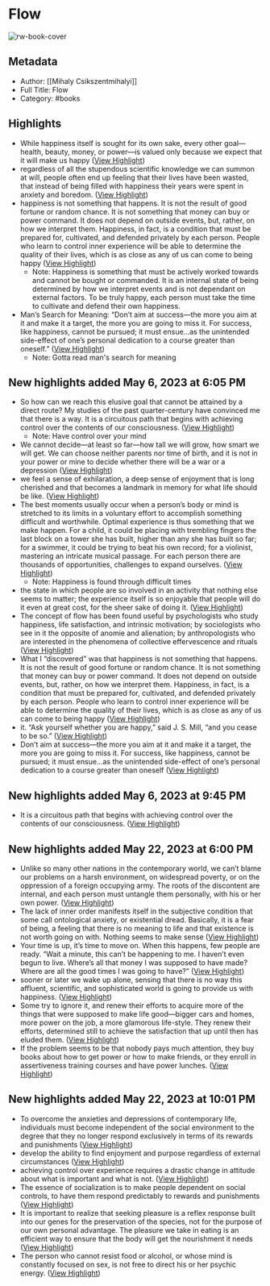 # Flow

![rw-book-cover](https://readwise-assets.s3.amazonaws.com/static/images/article3.5c705a01b476.png)

## Metadata
- Author: [[Mihaly Csikszentmihalyi]]
- Full Title: Flow
- Category: #books

## Highlights
- While happiness itself is sought for its own sake, every other goal—health, beauty, money, or power—is valued only because we expect that it will make us happy ([View Highlight](https://read.readwise.io/read/01gzfxnv3rnnspe6nm33f6ypha))
- regardless of all the stupendous scientific knowledge we can summon at will, people often end up feeling that their lives have been wasted, that instead of being filled with happiness their years were spent in anxiety and boredom. ([View Highlight](https://read.readwise.io/read/01gzfy29pbe6xx9y4w01xaqtdz))
- happiness is not something that happens. It is not the result of good fortune or random chance. It is not something that money can buy or power command. It does not depend on outside events, but, rather, on how we interpret them. Happiness, in fact, is a condition that must be prepared for, cultivated, and defended privately by each person. People who learn to control inner experience will be able to determine the quality of their lives, which is as close as any of us can come to being happy ([View Highlight](https://read.readwise.io/read/01gzfy4jb1ngbk01c6nwd2gab4))
    - Note: Happiness is something that must be actively worked towards and cannot be bought or commanded. It is an internal state of being determined by how we interpret events and is not dependant on external factors. To be truly happy, each person must take the time to cultivate and defend their own happiness.
- Man’s Search for Meaning: “Don’t aim at success—the more you aim at it and make it a target, the more you are going to miss it. For success, like happiness, cannot be pursued; it must ensue…as the unintended side-effect of one’s personal dedication to a course greater than oneself.” ([View Highlight](https://read.readwise.io/read/01gzfy8qm03pzpv6ktdd2c0h5r))
    - Note: Gotta read man's search for meaning
## New highlights added May 6, 2023 at 6:05 PM
- So how can we reach this elusive goal that cannot be attained by a direct route? My studies of the past quarter-century have convinced me that there is a way. It is a circuitous path that begins with achieving control over the contents of our consciousness. ([View Highlight](https://read.readwise.io/read/01gzsv2mn2cx1yq9h3tbk4ffek))
    - Note: Have control over your mind
- We cannot decide—at least so far—how tall we will grow, how smart we will get. We can choose neither parents nor time of birth, and it is not in your power or mine to decide whether there will be a war or a depression ([View Highlight](https://read.readwise.io/read/01gzsv45sj66w8eqz21d6wqgry))
- we feel a sense of exhilaration, a deep sense of enjoyment that is long cherished and that becomes a landmark in memory for what life should be like. ([View Highlight](https://read.readwise.io/read/01gzsv53y2m5f7x5bjkzzewrsp))
- The best moments usually occur when a person’s body or mind is stretched to its limits in a voluntary effort to accomplish something difficult and worthwhile. Optimal experience is thus something that we make happen. For a child, it could be placing with trembling fingers the last block on a tower she has built, higher than any she has built so far; for a swimmer, it could be trying to beat his own record; for a violinist, mastering an intricate musical passage. For each person there are thousands of opportunities, challenges to expand ourselves. ([View Highlight](https://read.readwise.io/read/01gzsvaxfcm7ax3khhxqmdhp1d))
    - Note: Happiness is found through difficult times
- the state in which people are so involved in an activity that nothing else seems to matter; the experience itself is so enjoyable that people will do it even at great cost, for the sheer sake of doing it. ([View Highlight](https://read.readwise.io/read/01gzsvdznc2b9tfd5f2ze4hbe8))
- The concept of flow has been found useful by psychologists who study happiness, life satisfaction, and intrinsic motivation; by sociologists who see in it the opposite of anomie and alienation; by anthropologists who are interested in the phenomena of collective effervescence and rituals ([View Highlight](https://read.readwise.io/read/01gzsvjc20kj89n3qxfjp63dmq))
- What I “discovered” was that happiness is not something that happens. It is not the result of good fortune or random chance. It is not something that money can buy or power command. It does not depend on outside events, but, rather, on how we interpret them. Happiness, in fact, is a condition that must be prepared for, cultivated, and defended privately by each person. People who learn to control inner experience will be able to determine the quality of their lives, which is as close as any of us can come to being happy ([View Highlight](https://read.readwise.io/read/01gzsvqj3mxvjp19vxq2vys4jq))
- it. “Ask yourself whether you are happy,” said J. S. Mill, “and you cease to be so.” ([View Highlight](https://read.readwise.io/read/01gzsvr4qnqhvsmkfmyyefs707))
- Don’t aim at success—the more you aim at it and make it a target, the more you are going to miss it. For success, like happiness, cannot be pursued; it must ensue…as the unintended side-effect of one’s personal dedication to a course greater than oneself ([View Highlight](https://read.readwise.io/read/01gzsvrtnsj2fvxz25fcfn9vdj))
## New highlights added May 6, 2023 at 9:45 PM
- It is a circuitous path that begins with achieving control over the contents of our consciousness. ([View Highlight](https://read.readwise.io/read/01gzsvzp7d0fz9y7y8b9hdj1ge))
## New highlights added May 22, 2023 at 6:00 PM
- Unlike so many other nations in the contemporary world, we can’t blame our problems on a harsh environment, on widespread poverty, or on the oppression of a foreign occupying army. The roots of the discontent are internal, and each person must untangle them personally, with his or her own power. ([View Highlight](https://read.readwise.io/read/01h130gpt48xs8g3eec8v6hgw4))
- The lack of inner order manifests itself in the subjective condition that some call ontological anxiety, or existential dread. Basically, it is a fear of being, a feeling that there is no meaning to life and that existence is not worth going on with. Nothing seems to make sense ([View Highlight](https://read.readwise.io/read/01h130hkzbs544f5cymd38k2z7))
- Your time is up, it’s time to move on. When this happens, few people are ready. “Wait a minute, this can’t be happening to me. I haven’t even begun to live. Where’s all that money I was supposed to have made? Where are all the good times I was going to have?” ([View Highlight](https://read.readwise.io/read/01h130k9f6dej8kf7d2zc0jv23))
- sooner or later we wake up alone, sensing that there is no way this affluent, scientific, and sophisticated world is going to provide us with happiness. ([View Highlight](https://read.readwise.io/read/01h130mx9tj7743w1m947x29nx))
- Some try to ignore it, and renew their efforts to acquire more of the things that were supposed to make life good—bigger cars and homes, more power on the job, a more glamorous life-style. They renew their efforts, determined still to achieve the satisfaction that up until then has eluded them. ([View Highlight](https://read.readwise.io/read/01h130njbr7j09e4q29gq2bxqx))
- If the problem seems to be that nobody pays much attention, they buy books about how to get power or how to make friends, or they enroll in assertiveness training courses and have power lunches. ([View Highlight](https://read.readwise.io/read/01h130ppdbwzyeqzanq6vm46zs))
## New highlights added May 22, 2023 at 10:01 PM
- To overcome the anxieties and depressions of contemporary life, individuals must become independent of the social environment to the degree that they no longer respond exclusively in terms of its rewards and punishments ([View Highlight](https://read.readwise.io/read/01h13d4fy25zee2d8xdd1q69ea))
- develop the ability to find enjoyment and purpose regardless of external circumstances ([View Highlight](https://read.readwise.io/read/01h13d53rjxj80n886x6atehqa))
- achieving control over experience requires a drastic change in attitude about what is important and what is not. ([View Highlight](https://read.readwise.io/read/01h13d5jx110bzkxyy65e2cahr))
- The essence of socialization is to make people dependent on social controls, to have them respond predictably to rewards and punishments ([View Highlight](https://read.readwise.io/read/01h13d7tbzmbtrxwx0rna8v546))
- It is important to realize that seeking pleasure is a reflex response built into our genes for the preservation of the species, not for the purpose of our own personal advantage. The pleasure we take in eating is an efficient way to ensure that the body will get the nourishment it needs ([View Highlight](https://read.readwise.io/read/01h13datvhns4r32w4z4m0h064))
- The person who cannot resist food or alcohol, or whose mind is constantly focused on sex, is not free to direct his or her psychic energy. ([View Highlight](https://read.readwise.io/read/01h13dd4257rrkeea9chgbhf25))

